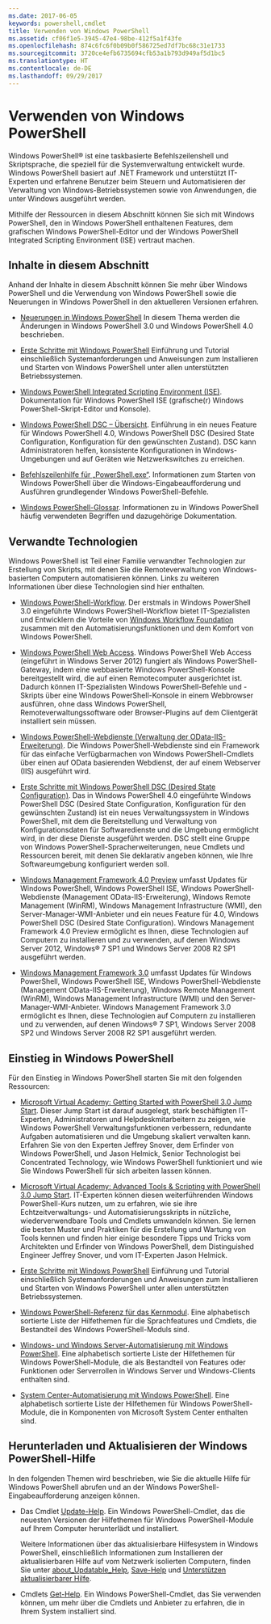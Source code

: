 ```yaml
---
ms.date: 2017-06-05
keywords: powershell,cmdlet
title: Verwenden von Windows PowerShell
ms.assetid: cf06f1e5-3945-47e4-98be-412f5a1f43fe
ms.openlocfilehash: 874c6fc6f0b09b0f586725ed7df7bc68c31e1733
ms.sourcegitcommit: 3720ce4efb6735694cfb53a1b793d949af5d1bc5
ms.translationtype: HT
ms.contentlocale: de-DE
ms.lasthandoff: 09/29/2017
---
```

# <a name="using-windows-powershell"></a>Verwenden von Windows PowerShell
Windows PowerShell® ist eine taskbasierte Befehlszeilenshell und Skriptsprache, die speziell für die Systemverwaltung entwickelt wurde. Windows PowerShell basiert auf .NET Framework und unterstützt IT-Experten und erfahrene Benutzer beim Steuern und Automatisieren der Verwaltung von Windows-Betriebssystemen sowie von Anwendungen, die unter Windows ausgeführt werden.

Mithilfe der Ressourcen in diesem Abschnitt können Sie sich mit Windows PowerShell, den in Windows PowerShell enthaltenen Features, dem grafischen Windows PowerShell-Editor und der Windows PowerShell Integrated Scripting Environment (ISE) vertraut machen.

## <a name="whats-in-this-section"></a>Inhalte in diesem Abschnitt
Anhand der Inhalte in diesem Abschnitt können Sie mehr über Windows PowerShell und die Verwendung von Windows PowerShell sowie die Neuerungen in Windows PowerShell in den aktuelleren Versionen erfahren.

- [Neuerungen in Windows PowerShell](../../whats-new/What-s-New-in-Windows-PowerShell-50.md) In diesem Thema werden die Änderungen in Windows PowerShell 3.0 und Windows PowerShell 4.0 beschrieben.

- [Erste Schritte mit Windows PowerShell](../Getting-Started-with-Windows-PowerShell.md) Einführung und Tutorial einschließlich Systemanforderungen und Anweisungen zum Installieren und Starten von Windows PowerShell unter allen unterstützten Betriebssystemen.

- [Windows PowerShell Integrated Scripting Environment (ISE)](Windows-PowerShell-Integrated-Scripting-Environment--ISE-.md). Dokumentation für Windows PowerShell ISE (grafische(r) Windows PowerShell-Skript-Editor und Konsole).

- [Windows PowerShell DSC – Übersicht](https://technet.microsoft.com/en-us/library/04c9e716-822c-40f0-8fdf-f2dda8abd888). Einführung in ein neues Feature für Windows PowerShell 4.0, Windows PowerShell DSC (Desired State Configuration, Konfiguration für den gewünschten Zustand). DSC kann Administratoren helfen, konsistente Konfigurationen in Windows-Umgebungen und auf Geräten wie Netzwerkswitches zu erreichen.

- [Befehlszeilenhilfe für „PowerShell.exe“](../../core-powershell/console/PowerShell.exe-Command-Line-Help.md). Informationen zum Starten von Windows PowerShell über die Windows-Eingabeaufforderung und Ausführen grundlegender Windows PowerShell-Befehle.

- [Windows PowerShell-Glossar](../../Windows-PowerShell-Glossary.md). Informationen zu in Windows PowerShell häufig verwendeten Begriffen und dazugehörige Dokumentation.

## <a name="related-technologies"></a>Verwandte Technologien
Windows PowerShell ist Teil einer Familie verwandter Technologien zur Erstellung von Skripts, mit denen Sie die Remoteverwaltung von Windows-basierten Computern automatisieren können. Links zu weiteren Informationen über diese Technologien sind hier enthalten.

- [Windows PowerShell-Workflow](http://technet.microsoft.com/library/jj134242.aspx). Der erstmals in Windows PowerShell 3.0 eingeführte Windows PowerShell-Workflow bietet IT-Spezialisten und Entwicklern die Vorteile von [Windows Workflow Foundation](http://msdn.microsoft.com/library/ee342461.aspx) zusammen mit den Automatisierungsfunktionen und dem Komfort von Windows PowerShell.

- [Windows PowerShell Web Access](http://technet.microsoft.com/library/hh831611.aspx). Windows PowerShell Web Access (eingeführt in Windows Server 2012) fungiert als Windows PowerShell-Gateway, indem eine webbasierte Windows PowerShell-Konsole bereitgestellt wird, die auf einen Remotecomputer ausgerichtet ist. Dadurch können IT-Spezialisten Windows PowerShell-Befehle und -Skripts über eine Windows PowerShell-Konsole in einem Webbrowser ausführen, ohne dass Windows PowerShell, Remoteverwaltungssoftware oder Browser-Plugins auf dem Clientgerät installiert sein müssen.

- [Windows PowerShell-Webdienste (Verwaltung der OData-IIS-Erweiterung)](http://msdn.microsoft.com/library/windows/desktop/hh880865.aspx). Die Windows PowerShell-Webdienste sind ein Framework für das einfache Verfügbarmachen von Windows PowerShell-Cmdlets über einen auf OData basierenden Webdienst, der auf einem Webserver (IIS) ausgeführt wird.

- [Erste Schritte mit Windows PowerShell DSC (Desired State Configuration)](https://technet.microsoft.com/en-us/library/c134aa32-b085-4656-9a89-955d8ff768d0). Das in Windows PowerShell 4.0 eingeführte Windows PowerShell DSC (Desired State Configuration, Konfiguration für den gewünschten Zustand) ist ein neues Verwaltungssystem in Windows PowerShell, mit dem die Bereitstellung und Verwaltung von Konfigurationsdaten für Softwaredienste und die Umgebung ermöglicht wird, in der diese Dienste ausgeführt werden. DSC stellt eine Gruppe von Windows PowerShell-Spracherweiterungen, neue Cmdlets und Ressourcen bereit, mit denen Sie deklarativ angeben können, wie Ihre Softwareumgebung konfiguriert werden soll.

- [Windows Management Framework 4.0 Preview](http://go.microsoft.com/fwlink/?LinkID=293881) umfasst Updates für Windows PowerShell, Windows PowerShell ISE, Windows PowerShell-Webdienste (Management OData-IIS-Erweiterung), Windows Remote Management (WinRM), Windows Management Infrastructure (WMI), den Server-Manager-WMI-Anbieter und ein neues Feature für 4.0, Windows PowerShell DSC (Desired State Configuration). Windows Management Framework 4.0 Preview ermöglicht es Ihnen, diese Technologien auf Computern zu installieren und zu verwenden, auf denen Windows Server 2012, Windows® 7 SP1 und Windows Server 2008 R2 SP1 ausgeführt werden.

- [Windows Management Framework 3.0](http://www.microsoft.com/download/details.aspx?id=34595) umfasst Updates für Windows PowerShell, Windows PowerShell ISE, Windows PowerShell-Webdienste (Management OData-IIS-Erweiterung), Windows Remote Management (WinRM), Windows Management Infrastructure (WMI) und den Server-Manager-WMI-Anbieter. Windows Management Framework 3.0 ermöglicht es Ihnen, diese Technologien auf Computern zu installieren und zu verwenden, auf denen Windows® 7 SP1, Windows Server 2008 SP2 und Windows Server 2008 R2 SP1 ausgeführt werden.

## <a name="learning-windows-powershell"></a>Einstieg in Windows PowerShell
Für den Einstieg in Windows PowerShell starten Sie mit den folgenden Ressourcen:

- [Microsoft Virtual Academy: Getting Started with PowerShell 3.0 Jump Start](https://mva.microsoft.com/en-us/training-courses/getting-started-with-powershell-3-0-jump-start-8276). Dieser Jump Start ist darauf ausgelegt, stark beschäftigten IT-Experten, Administratoren und Helpdeskmitarbeitern zu zeigen, wie Windows PowerShell Verwaltungsfunktionen verbessern, redundante Aufgaben automatisieren und die Umgebung skaliert verwalten kann. Erfahren Sie von den Experten Jeffrey Snover, dem Erfinder von Windows PowerShell, und Jason Helmick, Senior Technologist bei Concentrated Technology, wie Windows PowerShell funktioniert und wie Sie Windows PowerShell für sich arbeiten lassen können.

- [Microsoft Virtual Academy: Advanced Tools & Scripting with PowerShell 3.0 Jump Start](https://mva.microsoft.com/en-US/training-courses/advanced-tools-scripting-with-powershell-30-jump-start-8277). IT-Experten können diesen weiterführenden Windows PowerShell-Kurs nutzen, um zu erfahren, wie sie ihre Echtzeitverwaltungs- und Automatisierungsskripts in nützliche, wiederverwendbare Tools und Cmdlets umwandeln können. Sie lernen die besten Muster und Praktiken für die Erstellung und Wartung von Tools kennen und finden hier einige besondere Tipps und Tricks vom Architekten und Erfinder von Windows PowerShell, dem Distinguished Engineer Jeffrey Snover, und vom IT-Experten Jason Helmick.

- [Erste Schritte mit Windows PowerShell](../Getting-Started-with-Windows-PowerShell.md) Einführung und Tutorial einschließlich Systemanforderungen und Anweisungen zum Installieren und Starten von Windows PowerShell unter allen unterstützten Betriebssystemen.

- [Windows PowerShell-Referenz für das Kernmodul](http://technet.microsoft.com/library/hh847741(v=wps.630).aspx). Eine alphabetisch sortierte Liste der Hilfethemen für die Sprachfeatures und Cmdlets, die Bestandteil des Windows PowerShell-Moduls sind.

- [Windows- und Windows Server-Automatisierung mit Windows PowerShell](http://technet.microsoft.com/library/dn249523.aspx). Eine alphabetisch sortierte Liste der Hilfethemen für Windows PowerShell-Module, die als Bestandteil von Features oder Funktionen oder Serverrollen in Windows Server und Windows-Clients enthalten sind.

- [System Center-Automatisierung mit Windows PowerShell](https://technet.microsoft.com/en-us/library/mt156962.aspx). Eine alphabetisch sortierte Liste der Hilfethemen für Windows PowerShell-Module, die in Komponenten von Microsoft System Center enthalten sind.

## <a name="downloading-and-updating-windows-powershell-help"></a>Herunterladen und Aktualisieren der Windows PowerShell-Hilfe
In den folgenden Themen wird beschrieben, wie Sie die aktuelle Hilfe für Windows PowerShell abrufen und an der Windows PowerShell-Eingabeaufforderung anzeigen können.

- Das Cmdlet [Update-Help](http://technet.microsoft.com/library/hh849720.aspx). Ein Windows PowerShell-Cmdlet, das die neuesten Versionen der Hilfethemen für Windows PowerShell-Module auf Ihrem Computer herunterlädt und installiert.

    Weitere Informationen über das aktualisierbare Hilfesystem in Windows PowerShell, einschließlich Informationen zum Installieren der aktualisierbaren Hilfe auf vom Netzwerk isolierten Computern, finden Sie unter [about_Updatable_Help](http://technet.microsoft.com/library/hh847735.aspx), [Save-Help](http://technet.microsoft.com/library/hh849724.aspx) und [Unterstützen aktualisierbarer Hilfe](http://msdn.microsoft.com/library/hh852754.aspx).

- Cmdlets [Get-Help](http://technet.microsoft.com/library/hh849696(v=wps.630).aspx). Ein Windows PowerShell-Cmdlet, das Sie verwenden können, um mehr über die Cmdlets und Anbieter zu erfahren, die in Ihrem System installiert sind.
